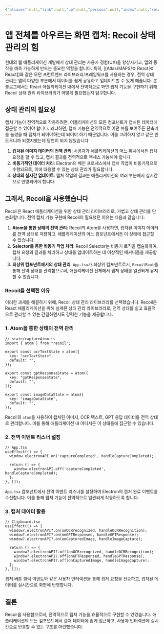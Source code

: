 ```yaml
---
{"aliases":null,"link":null,"up":null,"persona":null,"index":null,"related":null,"tags":["Electron"],"date_created":"2024-02-09","date_modified":"2024-04-14","tistoryBlogName":"berom","tistoryTitle":"Electron 컴포넌트 link로 이동 시킨 후 캡처 안되는 이유","tistoryTags":"Electron","tistoryVisibility":"3","tistoryCategory":"1069684","tistorySkipModal":true,"tistoryPostId":"574","tistoryPostUrl":"https://berom.tistory.com/574","dg-publish":true,"permalink":"/encounters/electron-link/","dgPassFrontmatter":true,"noteIcon":"1","created":"2024-02-09T14:09:19.577+09:00","updated":"2024-04-14T10:57:14.909+09:00"}
---
```


# 앱 전체를 아우르는 화면 캡처: Recoil 상태 관리의 힘

현대의 웹 애플리케이션 개발에서 상태 관리는 사용자 경험(UX)을 향상시키고, 앱의 동작을 예측 가능하게 만드는 중요한 역할을 합니다. 특히, [[Atlas/MAPS/⚙️ React\|⚙️ React]]와 같은 모던 프런트엔드 라이브러리/프레임워크를 사용하는 경우, 전역 상태 관리는 앱의 다양한 부분에서 데이터를 쉽게 공유하고 업데이트할 수 있게 해줍니다. 본 블로그에서는 React 애플리케이션 내에서 전역적으로 화면 캡처 기능을 구현하기 위해 Recoil 상태 관리 라이브러리가 어떻게 필요했는지 탐구합니다.

## 상태 관리의 필요성
캡처 기능이 전역적으로 작동하려면, 어플리케이션의 모든 컴포넌트가 캡처된 데이터에 접근할 수 있어야 합니다.
왜냐하면, 캡처 기능은 전역적으로 어떤 뷰를 보여주든 단축키를 눌렀을 때 캡처가 되어야하는데 되어야 하기 때문입니다. 이를 고려하지 않고 같은 윈도우니까 되겠지했는데 당연히 되지 않았습니다

1. **캡처된 이미지 데이터의 전역 관리**: 사용자가 애플리케이션의 어느 위치에서든 캡처 요청을 할 수 있고, 캡처 결과를 전역적으로 액세스 가능해야 합니다.
2. **비동기적인 데이터 처리**: Electron의 메인 프로세스에서 캡처 작업이 비동기적으로 수행되므로, 이에 대응할 수 있는 상태 관리가 필요합니다.
3. **상태의 실시간 업데이트**: 캡처 작업의 결과는 애플리케이션의 여러 부분에서 실시간으로 반영되어야 합니다.

## 그래서, Recoil을 사용했습니다

Recoil은 React 애플리케이션을 위한 상태 관리 라이브러리로, 가볍고 상태 관리를 단순화합니다. 전역 캡처 기능 구현에 Recoil이 필요했던 이유는 다음과 같습니다:

1. **Atom을 통한 상태의 전역 관리**: Recoil의 Atom을 사용하면, 캡처된 이미지 데이터를 전역 상태로 저장하고, 애플리케이션의 어느 컴포넌트에서든 이 상태에 접근할 수 있습니다.
2. **Selector를 통한 비동기 작업 처리**: Recoil Selector는 비동기 로직을 캡슐화하여, 캡처 요청의 결과를 처리하고 상태를 업데이트하는 데 이상적인 메커니즘을 제공합니다.
3. **최상위 컴포넌트에서의 상태 관리**: `App.tsx`가 최상위 컴포넌트로서, `RecoilRoot`를 통해 전역 상태를 관리함으로써, 애플리케이션 전체에서 캡처 상태를 일관되게 유지할 수 있습니다.

### Recoil을 선택한 이유

이러한 과제를 해결하기 위해, Recoil 상태 관리 라이브러리를 선택했습니다. Recoil은 React 애플리케이션을 위해 설계된 상태 관리 라이브러리로, 전역 상태를 쉽고 효율적으로 관리할 수 있는 간결하면서도 강력한 기능을 제공합니다.

### 1. Atom을 통한 상태의 전역 관리

```tsx
// state/captureAtom.ts
import { atom } from "recoil";

export const ocrTextState = atom({
  key: "ocrTextState",
  default: "",
});

export const gptResponseState = atom({
  key: "gptResponseState",
  default: "",
});

export const imageDataState = atom({
  key: "imageDataState",
  default: "",
});
```

Recoil의 `atom`을 사용하여 캡처된 이미지, OCR 텍스트, GPT 응답 데이터를 전역 상태로 관리합니다. 이를 통해 애플리케이션 내 어디서든 이 상태들에 접근할 수 있습니다.

### 2. 전역 이벤트 리스너 설정

```tsx
// App.tsx
useEffect(() => {
  window.electronAPI.on('captureCompleted', handleCaptureCompleted);

  return () => {
    window.electronAPI.off('captureCompleted', handleCaptureCompleted);
  };
}, []);
```

`App.tsx` 컴포넌트에서 전역 이벤트 리스너를 설정하여 Electron의 캡처 완료 이벤트를 수신합니다. 이를 통해 캡처 기능이 전역적으로 일관되게 작동하도록 합니다.

### 3. 캡처 데이터 활용

```tsx
// Clipboard.tsx
useEffect(() => {
  window?.electronAPI?.on(onOCRrecognized, handleOCRRecognition);
  window?.electronAPI?.on(onGPTResponsed, handleGPTResponse);
  window?.electronAPI?.on(onCapturedImage, handleImageCapture);

  return () => {
    window?.electronAPI?.off(onOCRrecognized, handleOCRRecognition);
    window?.electronAPI?.off(onGPTResponsed, handleGPTResponse);
    window?.electronAPI?.off(onCapturedImage, handleImageCapture);
  };
}, []);
```

캡처 버튼 클릭 이벤트와 같은 사용자 인터랙션을 통해 캡처 요청을 전송하고, 캡처된 데이터를 실시간으로 화면에 반영합니다.

## 결론

Recoil을 사용함으로써, 전역적으로 캡처 기능을 효율적으로 구현할 수 있었습니다. 애플리케이션의 모든 컴포넌트에서 캡처 데이터에 쉽게 접근하고, 사용자 인터랙션에 실시간으로 반응할 수 있는 구조를 마련했습니다.